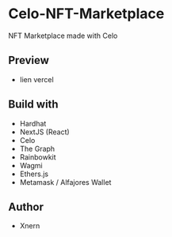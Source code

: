 # Celo-NFT-Marketplace
  NFT Marketplace made with Celo

  ## Preview

  - lien vercel

  ## Build with

  - Hardhat
  - NextJS (React)
  - Celo
  - The Graph
  - Rainbowkit
  - Wagmi
  - Ethers.js
  - Metamask / Alfajores Wallet

  ## Author

  - Xnern
